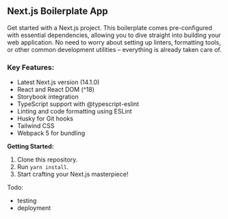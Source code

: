 ## Next.js Boilerplate App

Get started with a Next.js project. This boilerplate comes pre-configured with essential dependencies, allowing you to dive straight into building your web application. No need to worry about setting up linters, formatting tools, or other common development utilities – everything is already taken care of.

### Key Features:

- Latest Next.js version (14.1.0)
- React and React DOM (^18)
- Storybook integration
- TypeScript support with @typescript-eslint
- Linting and code formatting using ESLint
- Husky for Git hooks
- Tailwind CSS
- Webpack 5 for bundling

**Getting Started:**

1. Clone this repository.
2. Run `yarn install`.
3. Start crafting your Next.js masterpiece!

Todo:
- testing
- deployment